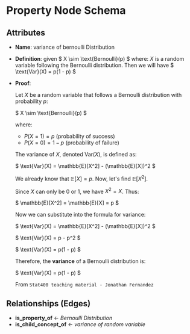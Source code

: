 # Property Node Schema

## Attributes

- **Name**:
  variance of bernoulli Distribution

- **Definition**:
  given
  $
  X \sim \text{Bernoulli}(p)
  $
  where:
  $X$ is a random variable following the Bernoulli distribution. Then we will have
  $
  \text{Var}(X) = p(1 - p)
  $

- **Proof**: 
  
  Let $X$ be a random variable that follows a Bernoulli distribution with probability $p$:

  $
  X \sim \text{Bernoulli}(p)
  $

  where:
  - $P(X = 1) = p$ (probability of success)
  - $P(X = 0) = 1 - p$ (probability of failure)

  The variance of $X$, denoted $\text{Var}(X)$, is defined as:

  $
  \text{Var}(X) = \mathbb{E}[X^2] - (\mathbb{E}[X])^2
  $

  We already know that $\mathbb{E}[X] = p$. Now, let's find $\mathbb{E}[X^2]$.

  Since $X$ can only be 0 or 1, we have $X^2 = X$. Thus:

  $
  \mathbb{E}[X^2] = \mathbb{E}[X] = p
  $

  Now we can substitute into the formula for variance:

  $
  \text{Var}(X) = \mathbb{E}[X^2] - (\mathbb{E}[X])^2
  $
  
  $
  \text{Var}(X) = p - p^2
  $

  $
  \text{Var}(X) = p(1 - p)
  $

  Therefore, the **variance** of a Bernoulli distribution is:

  $
  \text{Var}(X) = p(1 - p)
  $

  From `Stat400 teaching material - Jonathan Fernandez`

  
## Relationships (Edges)

- **is_property_of** ← *Bernoulli Distribution*
- **is_child_concept_of** ← *variance of random variable*